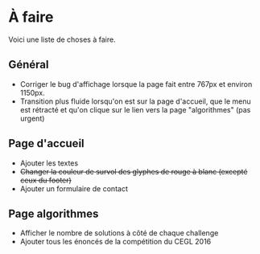 À faire
===
Voici une liste de choses à faire.

Général
---
+ Corriger le bug d'affichage lorsque la page fait entre 767px et environ 1150px.
+ Transition plus fluide lorsqu'on est sur la page d'accueil, que le menu est rétracté et qu'on clique sur le lien vers la page "algorithmes" (pas urgent)

Page d'accueil
---
+ Ajouter les textes
+ <del>Changer la couleur de survol des glyphes de rouge à blanc (excepté ceux du footer)</del>
+ Ajouter un formulaire de contact

Page algorithmes
---
+ Afficher le nombre de solutions à côté de chaque challenge
+ Ajouter tous les énoncés de la compétition du CEGL 2016
